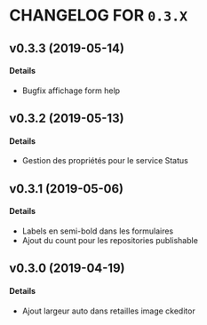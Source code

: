 # CHANGELOG FOR `0.3.X`


## v0.3.3 (2019-05-14)

#### Details
- Bugfix affichage form help



## v0.3.2 (2019-05-13)

#### Details
- Gestion des propriétés pour le service Status



## v0.3.1 (2019-05-06)

#### Details
- Labels en semi-bold dans les formulaires
- Ajout du count pour les repositories publishable



## v0.3.0 (2019-04-19)

#### Details
- Ajout largeur auto dans retailles image ckeditor

